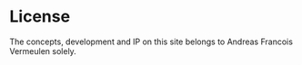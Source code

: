 # License
The concepts, development and IP on this site belongs to Andreas Francois Vermeulen solely.
